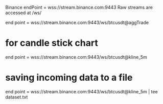 Binance endPoint = wss://stream.binance.com:9443
Raw streams are accessed at /ws/<streamName>

end point = wss://stream.binance.com:9443/ws/btcusdt@aggTrade

# for candle stick chart
end point = wss://stream.binance.com:9443/ws/btcusdt@kline_5m

# saving incoming data to a file
end point = wss://stream.binance.com:9443/ws/btcusdt@kline_5m | tee dataset.txt